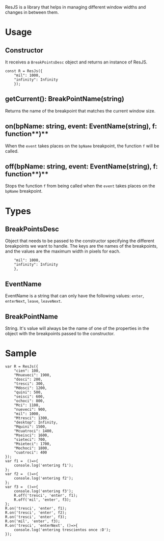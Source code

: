 ResJS is a library that helps in managing different window widths and changes in between them.

# **Usage**

## **Constructor**
It receives a `BreakPointsDesc` object and returns an instance of ResJS.
```
const R = ResJs({
    "mil": 1000, 
    "infinity": Infinity
    });
```

## **getCurrent()**: BreakPointName(string)
Returns the name of the breakpoint that matches the current window size.

## **on(bpName**: string, **event**: EventName(string), **f**: function**)**
When the `event` takes places on the `bpName` breakpoint, the function `f` will be called.

## **off(bpName**: string, **event**: EventName(string), **f**: function**)**
Stops the function `f` from being called when the `event` takes places on the `bpName` breakpoint.

# **Types**

## BreakPointsDesc
Object that needs to be passed to the constructor specifying the different breakpoints we want to handle.
The keys are the names of the breakpoints, and the values are the maximum width in pixels for each. 
```{
    "mil": 1000, 
    "infinity": Infinity
    }, 
```

## EventName
EventName is a string that can only have the following values: `enter`, `enterNext`, `leave`, `leaveNext`.

## BreakPointName
String. It's value will always be the name of one of the properties in the object with the breakpoints passed to the constructor.

# **Sample**
```
var R = ResJs({
    "cien": 100, 
    "Mnueveci": 1900, 
    "dosci": 200, 
    "tresci": 300, 
    "Mdosci": 1200, 
    "quini": 500, 
    "seisci": 600, 
    "ochoci": 800, 
    "Mci": 1100, 
    "nueveci": 900, 
    "mil": 1000, 
    "Mtresci": 1300, 
    "desktop": Infinity,
    "Mquini": 1500, 
    "Mcuatroci": 1400, 
    "Mseisci": 1600, 
    "sieteci": 700, 
    "Msieteci": 1700, 
    "Mochoci": 1800, 
    "cuatroci": 400 
});
var f1 =  ()=>{
    console.log('entering f1');
};
var f2 =  ()=>{
    console.log('entering f2');
};
var f3 =  ()=>{
    console.log('entering f3');
    R.off('tresci', 'enter', f1);    
    R.off('mil', 'enter', f3);
};
R.on('tresci', 'enter', f1);
R.on('tresci', 'enter', f2);
R.on('tresci', 'enter', f3);
R.on('mil', 'enter', f3);
R.on('tresci', 'enterNext', ()=>{
    console.log('entering trescientos once :D');
});

```
